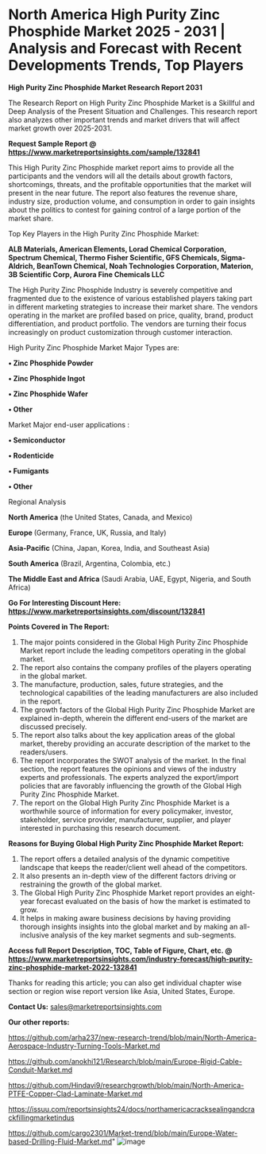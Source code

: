 # North America High Purity Zinc Phosphide Market 2025 - 2031 | Analysis and Forecast with Recent Developments Trends, Top Players

<strong>High Purity Zinc Phosphide Market Research Report 2031</strong>

The Research Report on High Purity Zinc Phosphide Market is a Skillful and Deep Analysis of the Present Situation and Challenges. This research report also analyzes other important trends and market drivers that will affect market growth over 2025-2031.

<strong>Request Sample Report @ <a href=https://www.marketreportsinsights.com/sample/132841>https://www.marketreportsinsights.com/sample/132841</a></strong>

This High Purity Zinc Phosphide market report aims to provide all the participants and the vendors will all the details about growth factors, shortcomings, threats, and the profitable opportunities that the market will present in the near future. The report also features the revenue share, industry size, production volume, and consumption in order to gain insights about the politics to contest for gaining control of a large portion of the market share.

Top Key Players in the High Purity Zinc Phosphide Market:

<strong>ALB Materials, American Elements, Lorad Chemical Corporation, Spectrum Chemical, Thermo Fisher Scientific, GFS Chemicals, Sigma-Aldrich, BeanTown Chemical, Noah Technologies Corporation, Materion, 3B Scientific Corp, Aurora Fine Chemicals LLC</strong>

The High Purity Zinc Phosphide Industry is severely competitive and fragmented due to the existence of various established players taking part in different marketing strategies to increase their market share. The vendors operating in the market are profiled based on price, quality, brand, product differentiation, and product portfolio. The vendors are turning their focus increasingly on product customization through customer interaction.

High Purity Zinc Phosphide Market Major Types are:

<strong>• Zinc Phosphide Powder

• Zinc Phosphide Ingot

• Zinc Phosphide Wafer

• Other</strong>

Market Major end-user applications :

<strong>• Semiconductor

• Rodenticide

• Fumigants

• Other</strong>

Regional Analysis

</u><strong><b>North America</b></strong> (the United States, Canada, and Mexico)

<strong><b>Europe </b></strong>(Germany, France, UK, Russia, and Italy)

<strong><b>Asia-Pacific</b></strong> (China, Japan, Korea, India, and Southeast Asia)

<strong><b>South America</b></strong> (Brazil, Argentina, Colombia, etc.)

<strong><b>The Middle East and Africa</b></strong> (Saudi Arabia, UAE, Egypt, Nigeria, and South Africa)

<strong>Go For Interesting Discount Here: <a href=https://www.marketreportsinsights.com/discount/132841>https://www.marketreportsinsights.com/discount/132841</a></strong>

<strong>Points Covered in The Report:</strong>
<ol>
  <li>The major points considered in the Global High Purity Zinc Phosphide Market report include the leading competitors operating in the global market.</li>
  <li>The report also contains the company profiles of the players operating in the global market.</li>
  <li>The manufacture, production, sales, future strategies, and the technological capabilities of the leading manufacturers are also included in the report.</li>
  <li>The growth factors of the Global High Purity Zinc Phosphide Market are explained in-depth, wherein the different end-users of the market are discussed precisely.</li>
  <li>The report also talks about the key application areas of the global market, thereby providing an accurate description of the market to the readers/users.</li>
  <li>The report incorporates the SWOT analysis of the market. In the final section, the report features the opinions and views of the industry experts and professionals. The experts analyzed the export/import policies that are favorably influencing the growth of the Global High Purity Zinc Phosphide Market.</li>
  <li>The report on the Global High Purity Zinc Phosphide Market is a worthwhile source of information for every policymaker, investor, stakeholder, service provider, manufacturer, supplier, and player interested in purchasing this research document.</li>
</ol>
<strong>Reasons for Buying Global High Purity Zinc Phosphide Market Report:</strong>

<ol>
  <li>The report offers a detailed analysis of the dynamic competitive landscape that keeps the reader/client well ahead of the competitors.</li>
  <li>It also presents an in-depth view of the different factors driving or restraining the growth of the global market.</li>
  <li>The Global High Purity Zinc Phosphide Market report provides an eight-year forecast evaluated on the basis of how the market is estimated to grow.</li>
  <li>It helps in making aware business decisions by having providing thorough insights insights into the global market and by making an all-inclusive analysis of the key market segments and sub-segments.</li>
</ol>
<strong>Access full Report Description, TOC, Table of Figure, Chart, etc. @ <a href=https://www.marketreportsinsights.com/industry-forecast/high-purity-zinc-phosphide-market-2022-132841>https://www.marketreportsinsights.com/industry-forecast/high-purity-zinc-phosphide-market-2022-132841</a></strong>


Thanks for reading this article; you can also get individual chapter wise section or region wise report version like Asia, United States, Europe.

<strong>Contact Us:</strong>
sales@marketreportsinsights.com

<strong>Our other reports:</strong>

<a href=https://github.com/arha237/new-research-trend/blob/main/North-America-Aerospace-Industry-Turning-Tools-Market.md>https://github.com/arha237/new-research-trend/blob/main/North-America-Aerospace-Industry-Turning-Tools-Market.md</a>

<a href=https://github.com/anokhi121/Research/blob/main/Europe-Rigid-Cable-Conduit-Market.md>https://github.com/anokhi121/Research/blob/main/Europe-Rigid-Cable-Conduit-Market.md</a>

<a href=https://github.com/Hindavi9/researchgrowth/blob/main/North-America-PTFE-Copper-Clad-Laminate-Market.md>https://github.com/Hindavi9/researchgrowth/blob/main/North-America-PTFE-Copper-Clad-Laminate-Market.md</a>

<a href=https://issuu.com/reportsinsights24/docs/northamericacracksealingandcrackfillingmarketindus>https://issuu.com/reportsinsights24/docs/northamericacracksealingandcrackfillingmarketindus</a>

<a href=https://github.com/cargo2301/Market-trend/blob/main/Europe-Water-based-Drilling-Fluid-Market.md>https://github.com/cargo2301/Market-trend/blob/main/Europe-Water-based-Drilling-Fluid-Market.md</a>"
![image](https://github.com/user-attachments/assets/5c712797-3174-4fde-a1b0-1594f22cb41a)
